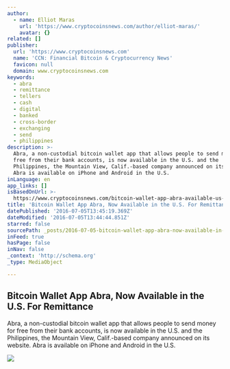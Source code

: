 ```yaml
---
author:
  - name: Elliot Maras
    url: 'https://www.cryptocoinsnews.com/author/elliot-maras/'
    avatar: {}
related: []
publisher:
  url: 'https://www.cryptocoinsnews.com'
  name: 'CCN: Financial Bitcoin & Cryptocurrency News'
  favicon: null
  domain: www.cryptocoinsnews.com
keywords:
  - abra
  - remittance
  - tellers
  - cash
  - digital
  - banked
  - cross-border
  - exchanging
  - send
  - philippines
description: >-
  Abra, a non-custodial bitcoin wallet app that allows people to send money for
  free from their bank accounts, is now available in the U.S. and the
  Philippines, the Mountain View, Calif.-based company announced on its website.
  Abra is available on iPhone and Android in the U.S.
inLanguage: en
app_links: []
isBasedOnUrl: >-
  https://www.cryptocoinsnews.com/bitcoin-wallet-app-abra-available-us-remittance/
title: 'Bitcoin Wallet App Abra, Now Available in the U.S. For Remittance'
datePublished: '2016-07-05T13:45:19.369Z'
dateModified: '2016-07-05T13:44:44.851Z'
starred: false
sourcePath: _posts/2016-07-05-bitcoin-wallet-app-abra-now-available-in-the-us-for-remit.md
inFeed: true
hasPage: false
inNav: false
_context: 'http://schema.org'
_type: MediaObject

---
```

<article style=""><h1>Bitcoin Wallet App Abra, Now Available in the U.S. For Remittance</h1><p>Abra, a non-custodial bitcoin wallet app that allows people to send money for free from their bank accounts, is now available in the U.S. and the Philippines, the Mountain View, Calif.-based company announced on its website. Abra is available on iPhone and Android in the U.S.</p><img src="https://www.cryptocoinsnews.com/wp-content/uploads/2016/07/Remittance-phone.jpg" /></article>